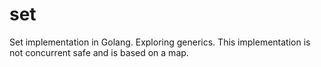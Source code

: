 # set

Set implementation in Golang. Exploring generics. This implementation is not concurrent safe and is
based on a map.
